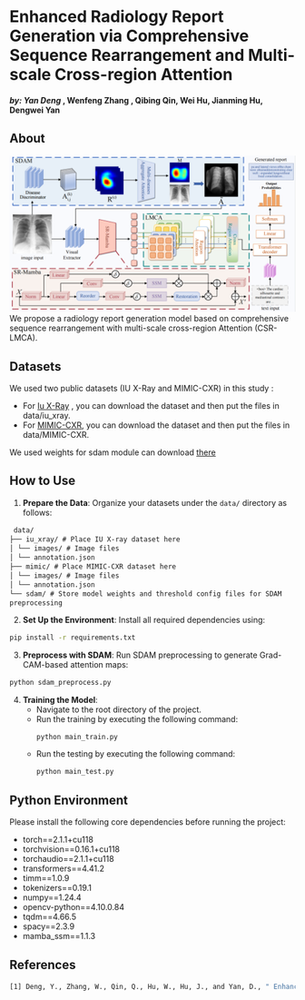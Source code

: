 # Enhanced Radiology Report Generation via Comprehensive Sequence Rearrangement and Multi-scale Cross-region Attention
#### *by: Yan Deng* , Wenfeng Zhang , Qibing Qin, Wei Hu, Jianming Hu, Dengwei Yan

## About
![CSR-LMCA Architecture](figure/lmca.png)
We propose a radiology report generation model based on comprehensive  sequence rearrangement with multi-scale cross-region Attention (CSR-LMCA). 
## Datasets
We used two public datasets (IU X-Ray and MIMIC-CXR) in this study :
- For [Iu X-Ray](https://drive.google.com/file/d/1c0BXEuDy8Cmm2jfN0YYGkQxFZd2ZIoLg/view?usp=sharing) ,  you can download the dataset and then put the files in data/iu_xray.
- For [MIMIC-CXR](https://drive.google.com/file/d/1DS6NYirOXQf8qYieSVMvqNwuOlgAbM_E/view?usp=sharing),  you can download the dataset and then put the files in data/MIMIC-CXR.

We used weights for sdam module can download [there](https://pan.baidu.com/s/17etHuU7W8T3CJfAHTjtTAw?pwd=p8rv )

## How to Use

1. **Prepare the Data**: 
Organize your datasets under the `data/` directory as follows:
<pre><code> data/ 
├── iu_xray/ # Place IU X-ray dataset here 
│ └── images/ # Image files 
│ └── annotation.json 
├── mimic/ # Place MIMIC-CXR dataset here 
│ └── images/ # Image files
│ └── annotation.json 
└── sdam/ # Store model weights and threshold config files for SDAM preprocessing </code></pre>
2. **Set Up the Environment**: 
Install all required dependencies using:
```bash
pip install -r requirements.txt
```
3. **Preprocess with SDAM**:
Run SDAM preprocessing to generate Grad-CAM-based attention maps:
```bash
python sdam_preprocess.py
```
4. **Training the Model**:
   - Navigate to the root directory of the project.
   - Run the training by executing the following command:
     ```bash
     python main_train.py
     ```
   - Run the testing by executing the following command:
     ```bash
     python main_test.py
     ```

## Python Environment
Please install the following core dependencies before running the project:
- torch==2.1.1+cu118  
- torchvision==0.16.1+cu118  
- torchaudio==2.1.1+cu118  
- transformers==4.41.2  
- timm==1.0.9  
- tokenizers==0.19.1  
- numpy==1.24.4  
- opencv-python==4.10.0.84  
- tqdm==4.66.5  
- spacy==2.3.9  
- mamba_ssm==1.1.3

## References
```bash
[1] Deng, Y., Zhang, W., Qin, Q., Hu, W., Hu, J., and Yan, D., " Enhanced Radiology Report Generation via Comprehensive Sequence Rearrangement and Multi-scale Cross-region Attention " The Visual Computer
```
